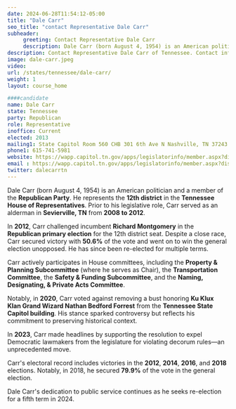 ```yaml
---
date: 2024-06-28T11:54:12-05:00
title: "Dale Carr"
seo_title: "contact Representative Dale Carr"
subheader:
     greeting: Contact Representative Dale Carr
     description: Dale Carr (born August 4, 1954) is an American politician and a member of the Republican Party. He represents the 12th district in the Tennessee House of Representatives.
description: Contact Representative Dale Carr of Tennessee. Contact information for Dale Carr includes email address, phone number, and mailing address.
image: dale-carr.jpeg
video:
url: /states/tennessee/dale-carr/
weight: 1
layout: course_home

####candidate
name: Dale Carr
state: Tennessee
party: Republican
role: Representative
inoffice: Current
elected: 2013
mailing1: State Capitol Room 560 CHB 301 6th Ave N Nashville, TN 37243
phone1: 615-741-5981
website: https://wapp.capitol.tn.gov/apps/legislatorinfo/member.aspx?district=H12/
email : https://wapp.capitol.tn.gov/apps/legislatorinfo/member.aspx?district=H12/
twitter: dalecarrtn
---
```

Dale Carr (born August 4, 1954) is an American politician and a member of the **Republican Party**. He represents the **12th district** in the **Tennessee House of Representatives**. Prior to his legislative role, Carr served as an alderman in **Sevierville, TN** from **2008 to 2012**.

In **2012**, Carr challenged incumbent **Richard Montgomery** in the **Republican primary election** for the 12th district seat. Despite a close race, Carr secured victory with **50.6%** of the vote and went on to win the general election unopposed. He has since been re-elected for multiple terms.

Carr actively participates in House committees, including the **Property & Planning Subcommittee** (where he serves as Chair), the **Transportation Committee**, the **Safety & Funding Subcommittee**, and the **Naming, Designating, & Private Acts Committee**.

Notably, in **2020**, Carr voted against removing a bust honoring **Ku Klux Klan Grand Wizard Nathan Bedford Forrest** from the **Tennessee State Capitol building**. His stance sparked controversy but reflects his commitment to preserving historical context.

In **2023**, Carr made headlines by supporting the resolution to expel Democratic lawmakers from the legislature for violating decorum rules—an unprecedented move.

Carr's electoral record includes victories in the **2012**, **2014**, **2016**, and **2018** elections. Notably, in 2018, he secured **79.9%** of the vote in the general election.

Dale Carr's dedication to public service continues as he seeks re-election for a fifth term in 2024.
